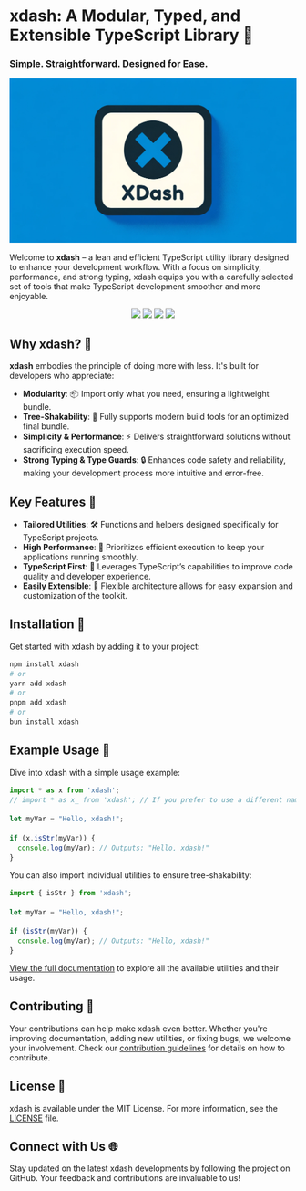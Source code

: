 # xdash: A Modular, Typed, and Extensible TypeScript Library 🚀
### Simple. Straightforward. Designed for Ease.

![xdash: A Modular, Typed, and Extensible TypeScript Library](https://github.com/shtse8/xdash/blob/main/raw/banner.png?raw=true)

Welcome to **xdash** – a lean and efficient TypeScript utility library designed to enhance your development workflow. With a focus on simplicity, performance, and strong typing, xdash equips you with a carefully selected set of tools that make TypeScript development smoother and more enjoyable.

<p align="center">
  <a href="https://bundlephobia.com/package/xdash">
    <img src="https://img.shields.io/bundlephobia/minzip/xdash?label=minzipped">
  </a>
  <a href="https://www.npmjs.com/package/xdash">
    <img src="https://img.shields.io/npm/dm/xdash.svg">
  </a>
  <a href="https://www.npmjs.com/package/xdash">
    <img src="https://img.shields.io/npm/v/xdash.svg">
  </a>
  <a href="https://opensource.org/licenses/MIT">
    <img src="https://img.shields.io/npm/l/xdash.svg">
  </a>
</p>

## Why xdash? 🤔

**xdash** embodies the principle of doing more with less. It's built for developers who appreciate:

- **Modularity**: 📦 Import only what you need, ensuring a lightweight bundle.
- **Tree-Shakability**: 🌳 Fully supports modern build tools for an optimized final bundle.
- **Simplicity & Performance**: ⚡ Delivers straightforward solutions without sacrificing execution speed.
- **Strong Typing & Type Guards**: 🔒 Enhances code safety and reliability, making your development process more intuitive and error-free.

## Key Features 🔑

- **Tailored Utilities**: 🛠 Functions and helpers designed specifically for TypeScript projects.
- **High Performance**: 🚀 Prioritizes efficient execution to keep your applications running smoothly.
- **TypeScript First**: 📘 Leverages TypeScript’s capabilities to improve code quality and developer experience.
- **Easily Extensible**: 📐 Flexible architecture allows for easy expansion and customization of the toolkit.

## Installation 💾

Get started with xdash by adding it to your project:

```bash
npm install xdash
# or
yarn add xdash
# or
pnpm add xdash
# or 
bun install xdash
```

## Example Usage 📝

Dive into xdash with a simple usage example:

```typescript
import * as x from 'xdash';
// import * as x_ from 'xdash'; // If you prefer to use a different name

let myVar = "Hello, xdash!";

if (x.isStr(myVar)) {
  console.log(myVar); // Outputs: "Hello, xdash!"
}
```

You can also import individual utilities to ensure tree-shakability:

```typescript
import { isStr } from 'xdash';

let myVar = "Hello, xdash!";

if (isStr(myVar)) {
  console.log(myVar); // Outputs: "Hello, xdash!"
}
```

[View the full documentation](https://shtse8.github.io/xdash/) to explore all the available utilities and their usage.

## Contributing 🤝

Your contributions can help make xdash even better. Whether you're improving documentation, adding new utilities, or fixing bugs, we welcome your involvement. Check our [contribution guidelines](#) for details on how to contribute.

## License 📄

xdash is available under the MIT License. For more information, see the [LICENSE](#) file.

## Connect with Us 🌐

Stay updated on the latest xdash developments by following the project on GitHub. Your feedback and contributions are invaluable to us!